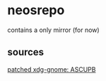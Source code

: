 # neosrepo
contains a only mirror (for now)

## sources
[patched xdg-gnome: ASCUPB](https://github.com/Arxari/ASCUPB)